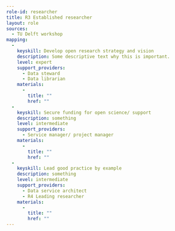 ```yaml
---
role-id: researcher
title: R3 Established researcher
layout: role
sources: 
  - TU Delft workshop
mapping: 
  - 
    keyskill: Develop open research strategy and vision
    description: Some descriptive text why this is important.
    level: expert
    support_providers: 
      - Data steward
      - Data librarian
    materials: 
      - 
        title: ""
        href: ""
  - 
    keyskill: Secure funding for open science/ support
    description: something
    level: intermediate
    support_providers: 
      - Service manager/ project manager
    materials: 
      - 
        title: ""
        href: ""
  - 
    keyskill: Lead good practice by example
    description: something
    level: intermediate
    support_providers: 
      - Data service architect
      - R4 Leading researcher
    materials: 
      - 
        title: ""
        href: ""
---
```

